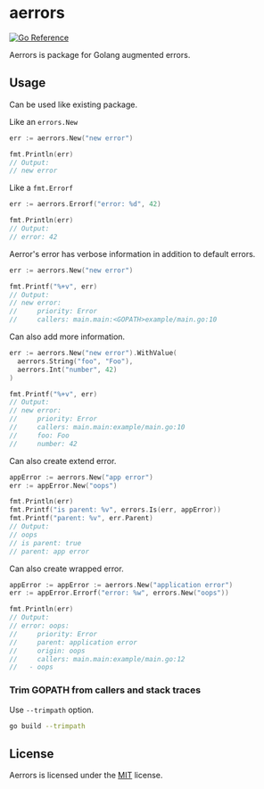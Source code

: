 # aerrors

[![Go Reference](https://pkg.go.dev/badge/github.com/kamiaka/aerrors.svg)](https://pkg.go.dev/github.com/kamiaka/aerrors)

Aerrors is package for Golang augmented errors.

## Usage

Can be used like existing package.

Like an `errors.New`

```go
err := aerrors.New("new error")

fmt.Println(err)
// Output:
// new error
```

Like a `fmt.Errorf`

```go
err := aerrors.Errorf("error: %d", 42)

fmt.Println(err)
// Output:
// error: 42
```

Aerror's error has verbose information in addition to default errors.

```go
err := aerrors.New("new error")

fmt.Printf("%+v", err)
// Output:
// new error:
//     priority: Error
//     callers: main.main:<GOPATH>example/main.go:10
```

Can also add more information.

```go
err := aerrors.New("new error").WithValue(
  aerrors.String("foo", "Foo"),
  aerrors.Int("number", 42)
)

fmt.Printf("%+v", err)
// Output:
// new error:
//     priority: Error
//     callers: main.main:example/main.go:10
//     foo: Foo
//     number: 42
```

Can also create extend error.

```go
appError := aerrors.New("app error")
err := appError.New("oops")

fmt.Println(err)
fmt.Printf("is parent: %v", errors.Is(err, appError))
fmt.Printf("parent: %v", err.Parent)
// Output:
// oops
// is parent: true
// parent: app error
```

Can also create wrapped error.

```go
appError := appError := aerrors.New("application error")
err := appError.Errorf("error: %w", errors.New("oops"))

fmt.Println(err)
// Output:
// error: oops:
//     priority: Error
//     parent: application error
//     origin: oops
//     callers: main.main:example/main.go:12
//   - oops
```

### Trim GOPATH from callers and stack traces

Use `--trimpath` option.

```sh
go build --trimpath
```

## License

Aerrors is licensed under the [MIT](./LICENSE) license.
